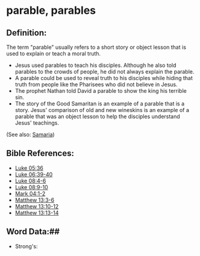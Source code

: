 # parable, parables #

## Definition: ##

The term "parable" usually refers to a short story or object lesson that is used to explain or teach a moral truth.

* Jesus used parables to teach his disciples. Although he also told parables to the crowds of people, he did not always explain the parable.
* A parable could be used to reveal truth to his disciples while hiding that truth from people like the Pharisees who did not believe in Jesus.
* The prophet Nathan told David a parable to show the king his terrible sin.
* The story of the Good Samaritan is an example of a parable that is a story. Jesus' comparison of old and new wineskins is an example of a parable that was an object lesson to help the disciples understand Jesus' teachings.

(See also: [Samaria](../other/samaria.md))

## Bible References: ##

* [Luke 05:36](rc://en/tn/help/luk/05/36)
* [Luke 06:39-40](rc://en/tn/help/luk/06/39)
* [Luke 08:4-6](rc://en/tn/help/luk/08/04)
* [Luke 08:9-10](rc://en/tn/help/luk/08/09)
* [Mark 04:1-2](rc://en/tn/help/mrk/04/01)
* [Matthew 13:3-6](rc://en/tn/help/mat/13/03)
* [Matthew 13:10-12](rc://en/tn/help/mat/13/10)
* [Matthew 13:13-14](rc://en/tn/help/mat/13/13)


## Word Data:##

* Strong's: 

